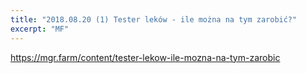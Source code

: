 ```yaml
---
title: "2018.08.20 (1) Tester leków - ile można na tym zarobić?"
excerpt: "MF"
---
```

https://mgr.farm/content/tester-lekow-ile-mozna-na-tym-zarobic
